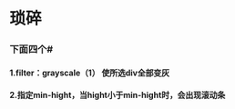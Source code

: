 # 琐碎 

### 下面四个#

#### 1.filter：grayscale（1）  使所选div全部变灰

#### 2.指定min-hight，当hight小于min-hight时，会出现滚动条







